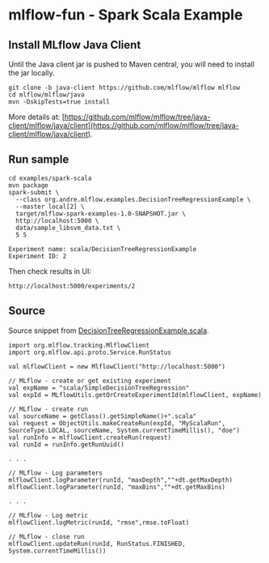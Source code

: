 # mlflow-fun - Spark Scala Example

## Install MLflow Java Client

Until the Java client jar is pushed to Maven central, you will need to install the jar locally.

```
git clone -b java-client https://github.com/mlflow/mlflow mlflow
cd mlflow/mlflow/java
mvn -DskipTests=true install
```

More details at: [https://github.com/mlflow/mlflow/tree/java-client/mlflow/java/client](https://github.com/mlflow/mlflow/tree/java-client/mlflow/java/client).

## Run sample

```
cd examples/spark-scala
mvn package
spark-submit \
  --class org.andre.mlflow.examples.DecisionTreeRegressionExample \
  --master local[2] \
  target/mlflow-spark-examples-1.0-SNAPSHOT.jar \
  http://localhost:5000 \
  data/sample_libsvm_data.txt \
  5 5

Experiment name: scala/DecisionTreeRegressionExample
Experiment ID: 2

```
Then check results in UI:
```
http://localhost:5000/experiments/2
```

## Source

Source snippet from [DecisionTreeRegressionExample.scala](src/main/scala/org/andre/mlflow/examples/DecisionTreeRegressionExample.scala).
```
import org.mlflow.tracking.MlflowClient
import org.mlflow.api.proto.Service.RunStatus

val mlflowClient = new MlflowClient("http://localhost:5000")

// MLflow - create or get existing experiment
val expName = "scala/SimpleDecisionTreeRegression"
val expId = MLflowUtils.getOrCreateExperimentId(mlflowClient, expName)

// MLflow - create run
val sourceName = getClass().getSimpleName()+".scala"
val request = ObjectUtils.makeCreateRun(expId, "MyScalaRun", SourceType.LOCAL, sourceName, System.currentTimeMillis(), "doe")
val runInfo = mlflowClient.createRun(request)
val runId = runInfo.getRunUuid()

. . .

// MLflow - Log parameters
mlflowClient.logParameter(runId, "maxDepth",""+dt.getMaxDepth)
mlflowClient.logParameter(runId, "maxBins",""+dt.getMaxBins)

. . .

// MLflow - Log metric
mlflowClient.logMetric(runId, "rmse",rmse.toFloat)

// MLflow - close run
mlflowClient.updateRun(runId, RunStatus.FINISHED, System.currentTimeMillis())
```
